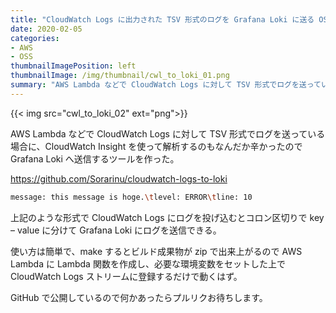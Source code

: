 ```yaml
---
title: "CloudWatch Logs に出力された TSV 形式のログを Grafana Loki に送る OSS を公開した"
date: 2020-02-05
categories:
- AWS
- OSS
thumbnailImagePosition: left
thumbnailImage: /img/thumbnail/cwl_to_loki_01.png
summary: "AWS Lambda などで CloudWatch Logs に対して TSV 形式でログを送っている場合に、CloudWatch Insight を使って解析するのもなんだか辛かったので Grafana Loki へ送信するツールを作った。"
---
```


{{< img src="cwl_to_loki_02" ext="png">}}

AWS Lambda などで CloudWatch Logs に対して TSV 形式でログを送っている場合に、CloudWatch Insight を使って解析するのもなんだか辛かったので Grafana Loki へ送信するツールを作った。

https://github.com/Sorarinu/cloudwatch-logs-to-loki

```bash
message: this message is hoge.\tlevel: ERROR\tline: 10
```

上記のような形式で CloudWatch Logs にログを投げ込むとコロン区切りで key – value に分けて Grafana Loki にログを送信できる。

使い方は簡単で、make するとビルド成果物が zip で出来上がるので AWS Lambda に Lambda 関数を作成し、必要な環境変数をセットした上で CloudWatch Logs ストリームに登録するだけで動くはず。

GitHub で公開しているので何かあったらプルリクお待ちします。